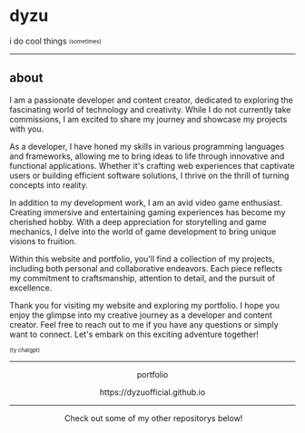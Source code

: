 # dyzu

i do cool things 
<sub><sup>(sometimes)</sup></sub>
_________________
## about

I am a passionate developer and content creator, dedicated to exploring the fascinating world of technology and creativity. While I do not currently take commissions, I am excited to share my journey and showcase my projects with you.

As a developer, I have honed my skills in various programming languages and frameworks, allowing me to bring ideas to life through innovative and functional applications. Whether it's crafting web experiences that captivate users or building efficient software solutions, I thrive on the thrill of turning concepts into reality.

In addition to my development work, I am an avid video game enthusiast. Creating immersive and entertaining gaming experiences has become my cherished hobby. With a deep appreciation for storytelling and game mechanics, I delve into the world of game development to bring unique visions to fruition.

Within this website and portfolio, you'll find a collection of my projects, including both personal and collaborative endeavors. Each piece reflects my commitment to craftsmanship, attention to detail, and the pursuit of excellence.

Thank you for visiting my website and exploring my portfolio. I hope you enjoy the glimpse into my creative journey as a developer and content creator. Feel free to reach out to me if you have any questions or simply want to connect. Let's embark on this exciting adventure together!

<sub><sup>(ty chatgpt)</sup></sub>

_________________
<p align="center">
portfolio
</p>
<p align="center">
</p>
<p align="center">
https://dyzuofficial.github.io
</p>


_________________
 
 
 
<p align="center">
&nbsp;Check out some of my other repositorys below!
</p>
&nbsp;
